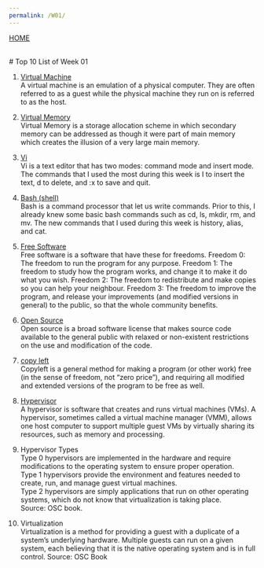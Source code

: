 ```yaml
---
permalink: /W01/
---
```

[HOME](../)

<br>
# Top 10 List of Week 01

1. [Virtual Machine](https://www.ibm.com/cloud/learn/virtual-machines)<br>
A virtual machine is an emulation of a physical computer. They are often referred to as a guest while the physical machine they run on is referred to as the host.

2. [Virtual Memory](https://www.geeksforgeeks.org/virtual-memory-in-operating-system/)<br>
Virtual Memory is a storage allocation scheme in which secondary memory can be addressed as though it were part of main memory
which creates the illusion of a very large main memory.

3. [Vi](https://www.cs.colostate.edu/helpdocs/vi.html)<br>
Vi is a text editor that has two modes: command mode and insert mode. The commands that I used the most during this week is I to insert the text, d to delete, 
and :x to save and quit.

4. [Bash (shell)](https://www.mediacollege.com/linux/command/shell-command.html)<br>
Bash is a command processor that let us write commands. Prior to this, I already knew some basic bash commands
such as cd, ls, mkdir, rm, and mv. The new commands that I used during this week is history, alias, and cat.

5. [Free Software](https://en.wikipedia.org/wiki/Free_software)<br>
Free software is a software that have these for freedoms.
Freedom 0: The freedom to run the program for any purpose.
Freedom 1: The freedom to study how the program works, and change it to make it do what you wish.
Freedom 2: The freedom to redistribute and make copies so you can help your neighbour.
Freedom 3: The freedom to improve the program, and release your improvements (and modified versions in general) to the public, so that the whole community benefits.

6. [Open Source](https://en.wikipedia.org/wiki/Open-source_software)<br>
Open source is a broad software license that makes source code available to the general public with relaxed or non-existent restrictions on the use and modification of the code.

7. [copy left](https://www.gnu.org/licenses/copyleft.en.html)<br>
Copyleft is a general method for making a program (or other work) free (in the sense of freedom, not “zero price”), and requiring all modified and extended versions of the program to be free as well.

8. [Hypervisor](https://www.redhat.com/en/topics/virtualization/what-is-a-hypervisor)<br>
A hypervisor is software that creates and runs virtual machines (VMs). A hypervisor, sometimes called a virtual machine manager (VMM), allows one host computer to support multiple guest VMs by virtually sharing its resources, such as memory and processing.

9. Hypervisor Types<br>
Type 0 hypervisors are implemented in the hardware and require
modifications to the operating system to ensure proper operation.<br>
Type 1 hypervisors provide the environment and features needed to create, run, and manage guest virtual machines.<br>
Type 2 hypervisors are simply applications that run on other operating
systems, which do not know that virtualization is taking place.<br>
Source: OSC book.


10. Virtualization<br>
Virtualization is a method for providing a guest with a duplicate of a
system’s underlying hardware. Multiple guests can run on a given system,
each believing that it is the native operating system and is in full control. Source: OSC Book
